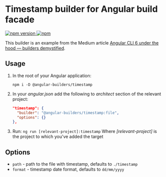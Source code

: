 # Timestamp builder for Angular build facade

[![npm version](https://img.shields.io/npm/v/@angular-builders/timestamp.svg) ![npm](https://img.shields.io/npm/dm/@angular-builders/timestamp.svg)](https://www.npmjs.com/package/@angular-builders/timestamp)

This builder is an example from the Medium article [Angular CLI 6 under the hood — builders demystified](https://medium.com/@just-jeb/angular-cli-6-under-the-hood-builders-demystified-f0690ebcf01).

## Usage

1. In the root of your Angular application:
   ```console
   npm i -D @angular-builders/timestamp
   ```
2. In your _angular.json_ add the following to _architect_ section of the relevant project:

   ```json
   "timestamp": {
     "builder": "@angular-builders/timestamp:file",
     "options": {}
   },
   ```

3. Run: `ng run [relevant-project]:timestamp`
   Where _[relevant-project]_ is the project to which you've added the target

## Options

- `path` - path to the file with timestamp, defaults to `./timestamp`
- `format` - timestamp date format, defaults to `dd/mm/yyyy`
